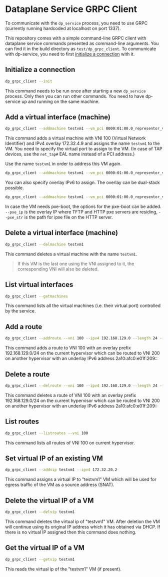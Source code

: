 # Dataplane Service GRPC Client

To communicate with the `dp_service` process, you need to use GRPC (currently running hardcoded at localhost on port 1337).

This repository comes with a simple command-line GRPC client with dataplane service commands presented as command-line arguments. You can find it in the build directory as `test/dp_grpc_client`. To communicate with dp-service, you need to first [initialize a connection](#initialize-a-connection) with it.


## Initialize a connection
```bash
dp_grpc_client --init
```
This command needs to be run once after starting a new `dp_service` process. Only then you can run other commands. You need to have dp-service up and running on the same machine.

## Add a virtual interface (machine)
```bash
dp_grpc_client --addmachine testvm1 --vm_pci 0000:01:00.0_representor_vf0 --vni 100 --ipv4 172.32.4.9
```
This command adds a virtual machine with VNI 100 (Virtual Network Identifier) and IPv4 overlay 172.32.4.9 and assigns the name `testvm1` to the VM. You need to specify the virtual port to assign to the VM. (In case of TAP devices, use the `net_tap#` EAL name instead of a PCI address.)

Use the name `testvm1` in order to address this VM again.
```bash
dp_grpc_client --addmachine testvm1 --vm_pci 0000:01:00.0_representor_vf0 --vni 100 --ipv4 172.32.4.9 --ipv6 2010::1
```
You can also specify overlay IPv6 to assign. The overlay can be dual-stack possible.
```bash
dp_grpc_client --addmachine testvm1 --vm_pci 0000:01:00.0_representor_vf0 --vni 100 --ipv4 172.32.4.9 --ipv6 2010::1 --pxe_ip 192.168.129.1 --pxe_str /ipxe/boot.ipxe
```
In case the VM needs pxe-boot, the options for the pxe-boot can be added. `--pxe_ip` is the overlay IP where TFTP and HTTP pxe servers are residing, `--pxe_str` is the path for ipxe file on the HTTP server.


## Delete a virtual interface (machine)
```bash
dp_grpc_client --delmachine testvm1
```
This command deletes a virtual machine with the name `testvm1`.
> If this VM is the last one using the VNI assigned to it, the corresponding VNI will also be deleted.


## List virtual interfaces
```bash
dp_grpc_client --getmachines
```
This command lists all the virtual machines (i.e. their virtual port) controlled by the service.


## Add a route
```bash
dp_grpc_client --addroute --vni 100 --ipv4 192.168.129.0 --length 24 --t_vni 200 --t_ipv6 2a10:afc0:e01f:209::
```
This command adds a route to VNI 100 with an overlay prefix 192.168.129.0/24 on the current hypervisor which can be routed to VNI 200 on another hypervisor with an underlay IPv6 address 2a10:afc0:e01f:209::


## Delete a route
```bash
dp_grpc_client --delroute --vni 100 --ipv4 192.168.129.0 --length 24 --t_vni 200 --t_ipv6 2a10:afc0:e01f:209::
```
This command deletes a route of VNI 100 with an overlay prefix 192.168.129.0/24 on the current hypervisor which can be routed to VNI 200 on another hypervisor with an underlay IPv6 address 2a10:afc0:e01f:209::


## List routes
```bash
dp_grpc_client --listroutes --vni 100
```
This command lists all routes of VNI 100 on current hypervisor.


## Set virtual IP of an existing VM
```bash
dp_grpc_client --addvip testvm1 --ipv4 172.32.20.2
```
This command assigns a virtual IP to "testvm1" VM which will be used for egress traffic of the VM as a source address (SNAT).


## Delete the virtual IP of a VM
```bash
dp_grpc_client --delvip testvm1
```
This command deletes the virtual ip of "testvm1" VM. After deletion the VM will continue using its original IP address which it has obtained via DHCP. If there is no virtual IP assigned then this command does nothing.


## Get the virtual IP of a VM
```bash
dp_grpc_client --getvip testvm1
```
This reads the virtual ip of the "testvm1" VM (if present).
